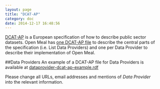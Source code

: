 ```yaml
---
layout: page
title: "DCAT-AP"
category: doc
date: 2014-12-17 16:48:56
---
```


[DCAT-AP](https://joinup.ec.europa.eu/asset/dcat_application_profile/description) is a European specification of how to describe public sector datasets. Open Meal has [one DCAT-AP file](/Open-Meal/datasets/dcat) to describe the central parts of the specification (i.e. List Data Providers) and one per Data Provider to describe their implementation of Open Meal.

##Data Providers
An example of a DCAT-AP file for Data Providers is available at [dataprovider-dcat-ap-example.rdf](/Open-Meal/dataprovider-dcat-ap-example.rdf)

Please change all URLs, email addresses and mentions of *Data Provider* into the relevant information.
